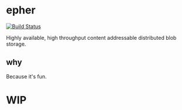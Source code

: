 # epher

[![Build Status](https://travis-ci.org/aybabtme/epher.svg?branch=master)](https://travis-ci.org/aybabtme/epher)

Highly available, high throughput content addressable distributed blob storage.

## why

Because it's fun.

# WIP
